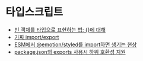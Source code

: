 # 타입스크립트

- [빈 객체를 타입으로 표현하는 법: {}에 대해](./empty-object-type/ko.md)
- [가짜 import/export](./fake-import-export/ko.md)
- [ESM에서 @emotion/styled를 import하면 생기는 현상](./esm-emotion-styled-import/ko.md)
- [package.json의 exports 사용시 하위 호환성 지원](./package-json-exports-backward-compatiblity/ko.md)
